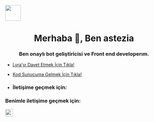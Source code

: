 <img align="center" height="50" width="50" src="https://cdn.discordapp.com/avatars/784942624522895360/fa62210d718be76e61f30e0216029b33.webp" />
<h1 align="center">Merhaba 👋, Ben astezia</h1>
<h3 align="center">Ben onaylı bot geliştiricisi ve Front end developerım.</h3>

-  [Lyra'yı Davet Etmek İçin Tıkla!](https://discord.com/api/oauth2/authorize?client_id=1132625118779154494&scope=bot+applications.commands&permissions=8)

-  [Kod Sunucuma Gelmek İçin Tıkla!](https://discord.gg/aoijs)

-  ### İletişime geçmek için:

### Benimle iletişime geçmek için:


[<img align="left" height="24" width="24" src="https://cdn.jsdelivr.net/npm/simple-icons@v4/icons/instagram.svg" />][instagram]


<br />


[instagram]: https://www.instagram.com/astezia_0
<br />


